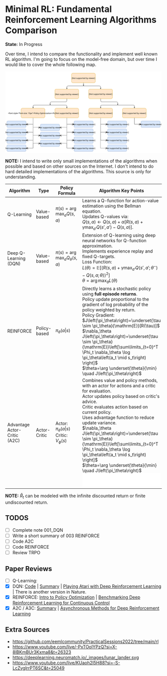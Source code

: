 # Minimal RL: Fundamental Reinforcement Learning Algorithms Comparison

**State:** In Progress

Over time, I intend to compare the functionality and implement well known RL algorithm. I'm going to focus on the model-free domain, but over time I would like to cover the whole following map.

![](./assets/rl_algorithms_9_15.svg)


**NOTE:** I intend to write only small implementations of the algorithms when possible and based on other sources on the Internet. I don't intend to do hard detailed implementations of the algorithms. This source is only for understanding.


| **Algorithm** | **Type** | **Policy Formula** | **Algorithm Key Points** | **Other Formulas** |
|---------------|----------|-----------------------------|---------------------------------------------------|--------------------|
| Q-Learning | Value-based | $\pi(s) = \arg\max_a Q(s, a)$ | Learns a Q-function for action-value estimation using the Bellman equation. <br> Updates Q-values via: <br> $Q(s, a) \leftarrow Q(s, a) + \alpha [R(s, a) + \gamma \max_{a'} Q(s', a') - Q(s, a)]$. | TD Error: $\delta = R(s, a) + \gamma \max_{a'} Q(s', a') - Q(s, a)$ |
| Deep Q-Learning (DQN) | Value-based | $\pi(s) = \arg\max_a Q_\theta(s, a)$ | Extension of Q-learning using deep neural networks for Q-function approximation. <br> Implements experience replay and fixed Q-targets. <br> Loss Function: <br> $L(\theta) = \mathbb{E} \left[ \left( R(s, a) + \gamma \max_{a'} Q(s', a'; \theta^-) - Q(s, a; \theta) \right)^2 \right]$ <br> $\theta = \arg\max_\theta L(\theta)$ | Loss Function: $L(\theta)$ |
| REINFORCE | Policy-based | $\pi_\theta(a\|s)$ | Directly learns a stochastic policy using **full episode returns**. <br> Policy update proportional to the gradient of log probability of the policy weighted by return. <br> Policy Gradient: <br> $J\left(\pi_\theta\right)=\underset{\tau \sim \pi_\theta}{\mathrm{E}}[R(\tau)]$ <br> $\nabla_\theta J\left(\pi_\theta\right)=\underset{\tau \sim \pi_\theta}{\mathrm{E}}\left[\sum\limits_{t=0}^T \Phi_t \nabla_\theta \log \pi_\theta\left(a_t \mid s_t\right) \right]$ <br> $\theta=\arg \underset{\theta}{\min} \quad J\left(\pi_\theta\right)$ | The weight $\Phi_t$ can be: <br> $\Phi_t = R(\tau)$ <br> $\Phi_t=\sum\limits_{t^{\prime}=t}^T R\left(s_{t^{\prime}}, a_{t^{\prime}}, s_{t^{\prime}+1}\right)$ <br> $\Phi_t=\sum\limits_{t^{\prime}=t}^T R\left(s_{t^{\prime}}, a_{t^{\prime}}, s_{t^{\prime}+1}\right)-b\left(s_t\right)$ <br> others: <br> $\Phi_t = Q^{\pi_\phi}(s_t,a_t)$ <br> $\Phi_t = A^{\pi_\phi}(s_t,a_t)$ |
| Advantage Actor-Critic (A2C) | Actor-Critic | Actor: $\pi_\theta(a\|s)$ <br> Critic: $V_\phi(s)$ | Combines value and policy methods, with an actor for actions and a critic for evaluation. <br> Actor updates policy based on critic's advice. <br> Critic evaluates action based on current policy. <br> Uses advantage function to reduce update variance. <br> $\nabla_\theta J\left(\pi_\theta\right)=\underset{\tau \sim \pi_\theta}{\mathrm{E}}\left[\sum\limits_{t=0}^T \Phi_t \nabla_\theta \log \pi_\theta\left(a_t \mid s_t\right) \right]$ <br> $\theta=\arg \underset{\theta}{\min} \quad J\left(\pi_\theta\right)$ <br> <img src="assets/critic_eq.png" alt="drawing" width="285"/> | $\Phi_t=\sum\limits_{t^{\prime}=t}^T R\left(s_{t^{\prime}}, a_{t^{\prime}}, s_{t^{\prime}+1}\right)-V_\phi\left(s_t\right)$ <br> can be seen as an estimate of the Advantage Function: <br> $A(s, a) = Q(s, a) - V(s)$ |

**NOTE:** $\hat{R}_t$ can be modeled with the infinite discounted return or finite undiscounted return.

## TODOS
- [ ] Complete note 001_DQN
- [ ] Write a short summary of 003 REINFORCE
- [ ] Code A2C
- [ ] Code REINFORCE
- [ ] Review TRPO

## Paper Reviews

- [ ] Q-Learning: 
- [x] DQN: [Code](001_dqn.ipynb) | [Summary](notes/001_DQN.md) | [Playing Atari with Deep Reinforcement Learning](https://arxiv.org/abs/1312.5602) | There is another version in Nature.
- [x] REINFORCE: [Intro to Policy Optimization](https://spinningup.openai.com/en/latest/spinningup/rl_intro3.html) | [Benchmarking Deep Reinforcement Learning for Continuous Control](https://arxiv.org/abs/1604.06778)
- [x] A2C / A3C: [Summary](notes/002_A2C_A3C.md) | [Asynchronous Methods for Deep Reinforcement Learning](https://arxiv.org/abs/1602.01783)

## Extra Sources

- https://github.com/eemlcommunity/PracticalSessions2022/tree/main/rl
- https://www.youtube.com/live/-PxTOolYPzQ?si=X-8lBKmBUr3Kxma8&t=26323
- https://deeplearning.neuromatch.io/_images/lunar_lander.svg
- https://www.youtube.com/live/KUaoh2I5H88?si=-S-LcZvglrrPT6SC&t=25049
